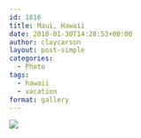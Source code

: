 ```yaml
---
id: 1816
title: Maui, Hawaii
date: 2018-01-30T14:28:53+00:00
author: claycarson
layout: post-simple
categories: 
  - Photo
tags:
  - hawaii
  - vacation
format: gallery
---
```


<img src="https://claycarson.net/wp-content/uploads/2018/11/img_0704-2.jpg">
<!--more-->